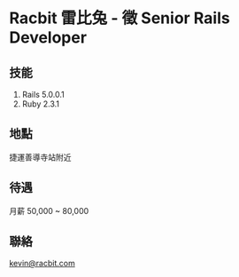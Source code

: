 # Racbit 雷比兔 - 徵 Senior Rails Developer

## 技能

1. Rails 5.0.0.1
2. Ruby 2.3.1

## 地點

捷運善導寺站附近

## 待遇

月薪 50,000 ~ 80,000

## 聯絡

kevin@racbit.com

